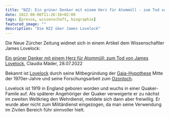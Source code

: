 ```yaml
---
title: "NZZ: Ein grüner Denker mit einem Herz für Atommüll - zum Tod von James Lovelock"
date: 2022-08-06T11:26:16+02:00
tags: [presse, wissenschaft, biographie]
featured_image: ""
description: "Die NZZ über James Lovelock"
---
```


Die Neue Zürcher Zeitung widmet sich in einem Artikel dem Wissenschaftler James Lovelock:

[Ein grüner Denker mit einem Herz für Atommüll: zum Tod von James Lovelock](https://www.nzz.ch/feuilleton/james-lovelock-umweltschuetzer-mit-herz-fuer-atommuell-ld.1695588), Claudia Mäder, 28.07.2022

Bekannt ist [Lovelock](https://de.wikipedia.org/wiki/James_Lovelock) durch seine Mitbegrúndung der
[Gaia-Hypothese](https://de.wikipedia.org/wiki/Gaia-Hypothese) Mitte der 1970er-Jahre und seine Forschungsarbeit zum [Ozonloch](https://de.wikipedia.org/wiki/Ozonloch).

Lovelock ist 1919 in England geboren worden und wuchs in einer Quaker-Famile auf.
Als späterer Angehöriger der Quaker verweigerte er zu nächst im zweiten Weltkrieg
den Wehrdienst, meldete sich dann aber freiwillig. Er wurde aber nicht
zum Militärdienst eingezogen, da man seine Verwendung im Zivilen Bereich führ
sinnvoller hielt.

